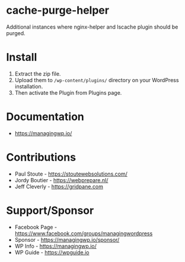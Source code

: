 # cache-purge-helper
Additional instances where nginx-helper and lscache plugin should be purged.

# Install
1. Extract the zip file.
2. Upload them to `/wp-content/plugins/` directory on your WordPress installation.
3. Then activate the Plugin from Plugins page.

# Documentation
* https://managingwp.io/

# Contributions
* Paul Stoute - https://stoutewebsolutions.com/
* Jordy Boutier - https://webprepare.nl/
* Jeff Cleverly - https://gridpane.com

# Support/Sponsor
* Facebook Page - https://www.facebook.com/groups/managingwordpress
* Sponsor - https://managingwp.io/sponsor/
* WP Info - https://managingwp.io/
* WP Guide - https://wpguide.io
